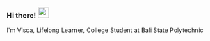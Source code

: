 ### Hi there! <img src="https://emojis.slackmojis.com/emojis/images/1536351075/4594/blob-wave.gif" width="25"/>

I'm Visca, Lifelong Learner, College Student at Bali State Polytechnic
